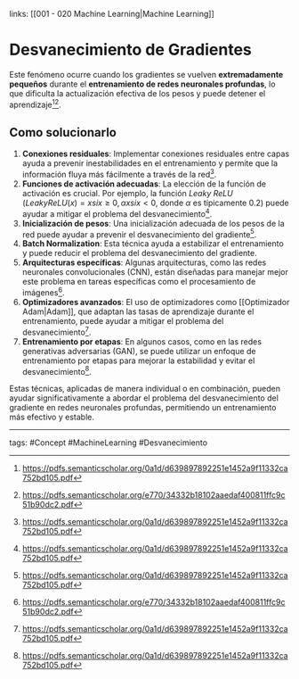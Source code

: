 links: [[001 - 020 Machine Learning|Machine Learning]]

# Desvanecimiento de Gradientes
Este fenómeno ocurre cuando los gradientes se vuelven **extremadamente pequeños** durante el **entrenamiento de redes neuronales profundas**, lo que dificulta la actualización efectiva de los pesos y puede detener el aprendizaje[^2][^4].

## Como solucionarlo

1. **Conexiones residuales**: Implementar conexiones residuales entre capas ayuda a prevenir inestabilidades en el entrenamiento y permite que la información fluya más fácilmente a través de la red[^2].
2. **Funciones de activación adecuadas**: La elección de la función de activación es crucial. Por ejemplo, la función *Leaky ReLU* ($LeakyReLU(x) = x si x ≥ 0, αx si x < 0$, donde $α$ es típicamente 0.2) puede ayudar a mitigar el problema del desvanecimiento[^2].
3. **Inicialización de pesos**: Una inicialización adecuada de los pesos de la red puede ayudar a prevenir el desvanecimiento del gradiente[^2].
4. **Batch Normalization**: Esta técnica ayuda a estabilizar el entrenamiento y puede reducir el problema del desvanecimiento del gradiente.
5. **Arquitecturas específicas**: Algunas arquitecturas, como las redes neuronales convolucionales (CNN), están diseñadas para manejar mejor este problema en tareas específicas como el procesamiento de imágenes[^4].
6. **Optimizadores avanzados**: El uso de optimizadores como [[Optimizador Adam|Adam]], que adaptan las tasas de aprendizaje durante el entrenamiento, puede ayudar a mitigar el problema del desvanecimiento[^2].
7. **Entrenamiento por etapas**: En algunos casos, como en las redes generativas adversarias (GAN), se puede utilizar un enfoque de entrenamiento por etapas para mejorar la estabilidad y evitar el desvanecimiento[^2].

Estas técnicas, aplicadas de manera individual o en combinación, pueden ayudar significativamente a abordar el problema del desvanecimiento del gradiente en redes neuronales profundas, permitiendo un entrenamiento más efectivo y estable.

---
tags:
	#Concept  #MachineLearning #Desvanecimiento
	

[^1]: https://pdfs.semanticscholar.org/9b22/6c8fdf520ceb29c453677db72be1fcf95287.pdf

[^2]: https://pdfs.semanticscholar.org/0a1d/d639897892251e1452a9f11332ca752bd105.pdf

[^3]: https://pdfs.semanticscholar.org/19e7/a4c4f794cbf7d8ea166a329869b0540c0fad.pdf

[^4]: https://pdfs.semanticscholar.org/e770/34332b18102aaedaf400811ffc9c51b90dc2.pdf

[^5]: https://arxiv.org/pdf/1701.00893.pdf

[^6]: https://pdfs.semanticscholar.org/4261/3b020b8a462a30fa14cbe3f614ed9db39495.pdf

[^7]: https://arxiv.org/html/2402.15039v1

[^8]: https://pdfs.semanticscholar.org/a798/cf7ba84d522bbf8a234ed982c78c14e26dea.pdf

[^9]: https://cursos.frogamesformacion.com/pages/blog/problema-del-desvanecimiento-del-gradiente-en-ia

[^10]: https://msmk.university/hidden-layer/

[^11]: https://www.datacamp.com/es/tutorial/introduction-to-activation-functions-in-neural-networks

[^12]: https://mlearninglab.com/2018/05/06/problema-de-desvanecimiento-del-gradiente-vanishing-gradient-problem/

[^13]: https://es.innovatiana.com/post/overfitting-in-ai

[^14]: https://www.hackio.com/blog/redes-neuronales

[^15]: https://es.wikipedia.org/wiki/Red_neuronal_artificial

[^16]: https://repositorio.uam.es/bitstream/handle/10486/697849/velazquez_pazos_antonio_tfg.pdf

[^17]: https://www.ibm.com/mx-es/think/topics/gradient-descent

[^18]: https://www.youtube.com/watch?v=k3qvYATh77I

[^19]: https://pglez82.github.io/DeepLearningWeb/slides/tema3.pdf

